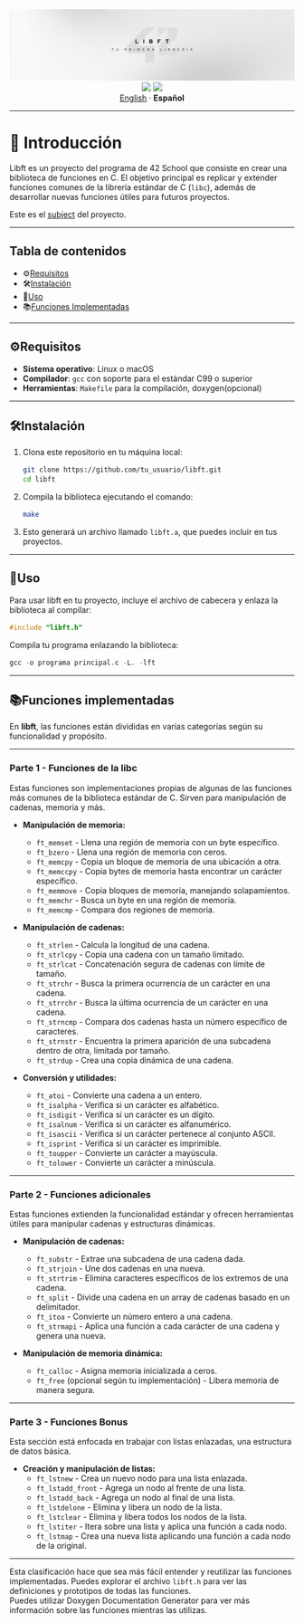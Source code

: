 <div align="center">
  <img src="https://raw.githubusercontent.com/15Galan/42_project-readmes/refs/heads/master/banners/cursus/projects/libft-light.png#gh-light-mode-only" />
  <img src="https://img.shields.io/badge/status-finished-darkgreen" />
  <img src="https://img.shields.io/badge/score-125-darkblue" /><br/> 
   <a href="/README-en.md">English<a> · <b>Español</b>
</div> 

---

# 📖 Introducción
Libft es un proyecto del programa de 42 School que consiste en crear una biblioteca de funciones en C. El objetivo principal es replicar y extender funciones comunes de la librería estándar de C (`libc`), además de desarrollar nuevas funciones útiles para futuros proyectos.

Este es el [subject](Libft_es.subject.pdf) del proyecto.

---

## Tabla de contenidos
- ⚙️[Requisitos](#requisitos)
- 🛠️[Instalación](#instalación)
- 🚀[Uso](#uso)
- 📚[Funciones Implementadas](#funciones-implementadas)

---

## ⚙️Requisitos

- **Sistema operativo**: Linux o macOS
- **Compilador**: `gcc` con soporte para el estándar C99 o superior
- **Herramientas**: `Makefile` para la compilación, doxygen(opcional)

---

## 🛠️Instalación

1. Clona este repositorio en tu máquina local:
   ```bash
   git clone https://github.com/tu_usuario/libft.git
   cd libft
   ```
2. Compila la biblioteca ejecutando el comando:
   ```bash
   make
   ```
3. Esto generará un archivo llamado `libft.a`, que puedes incluir en tus proyectos.

---

## 🚀Uso

Para usar libft en tu proyecto, incluye el archivo de cabecera y enlaza la biblioteca al compilar:
  ```c
  #include "libft.h"
  ```
Compila tu programa enlazando la biblioteca:
  ```c
  gcc -o programa principal.c -L. -lft
  ```

---

## 📚Funciones implementadas

En **libft**, las funciones están divididas en varias categorías según su funcionalidad y propósito.

---

### Parte 1 - Funciones de la libc

Estas funciones son implementaciones propias de algunas de las funciones más comunes de la biblioteca estándar de C. Sirven para manipulación de cadenas, memoria y más.

- **Manipulación de memoria:**
  - `ft_memset` - Llena una región de memoria con un byte específico.
  - `ft_bzero` - Llena una región de memoria con ceros.
  - `ft_memcpy` - Copia un bloque de memoria de una ubicación a otra.
  - `ft_memccpy` - Copia bytes de memoria hasta encontrar un carácter específico.
  - `ft_memmove` - Copia bloques de memoria, manejando solapamientos.
  - `ft_memchr` - Busca un byte en una región de memoria.
  - `ft_memcmp` - Compara dos regiones de memoria.

- **Manipulación de cadenas:**
  - `ft_strlen` - Calcula la longitud de una cadena.
  - `ft_strlcpy` - Copia una cadena con un tamaño limitado.
  - `ft_strlcat` - Concatenación segura de cadenas con límite de tamaño.
  - `ft_strchr` - Busca la primera ocurrencia de un carácter en una cadena.
  - `ft_strrchr` - Busca la última ocurrencia de un carácter en una cadena.
  - `ft_strncmp` - Compara dos cadenas hasta un número específico de caracteres.
  - `ft_strnstr` - Encuentra la primera aparición de una subcadena dentro de otra, limitada por tamaño.
  - `ft_strdup` - Crea una copia dinámica de una cadena.

- **Conversión y utilidades:**
  - `ft_atoi` - Convierte una cadena a un entero.
  - `ft_isalpha` - Verifica si un carácter es alfabético.
  - `ft_isdigit` - Verifica si un carácter es un dígito.
  - `ft_isalnum` - Verifica si un carácter es alfanumérico.
  - `ft_isascii` - Verifica si un carácter pertenece al conjunto ASCII.
  - `ft_isprint` - Verifica si un carácter es imprimible.
  - `ft_toupper` - Convierte un carácter a mayúscula.
  - `ft_tolower` - Convierte un carácter a minúscula.

---

### Parte 2 - Funciones adicionales

Estas funciones extienden la funcionalidad estándar y ofrecen herramientas útiles para manipular cadenas y estructuras dinámicas.

- **Manipulación de cadenas:**
  - `ft_substr` - Extrae una subcadena de una cadena dada.
  - `ft_strjoin` - Une dos cadenas en una nueva.
  - `ft_strtrim` - Elimina caracteres específicos de los extremos de una cadena.
  - `ft_split` - Divide una cadena en un array de cadenas basado en un delimitador.
  - `ft_itoa` - Convierte un número entero a una cadena.
  - `ft_strmapi` - Aplica una función a cada carácter de una cadena y genera una nueva.

- **Manipulación de memoria dinámica:**
  - `ft_calloc` - Asigna memoria inicializada a ceros.
  - `ft_free` (opcional según tu implementación) - Libera memoria de manera segura.

---

### Parte 3 - Funciones Bonus

Esta sección está enfocada en trabajar con listas enlazadas, una estructura de datos básica.

- **Creación y manipulación de listas:**
  - `ft_lstnew` - Crea un nuevo nodo para una lista enlazada.
  - `ft_lstadd_front` - Agrega un nodo al frente de una lista.
  - `ft_lstadd_back` - Agrega un nodo al final de una lista.
  - `ft_lstdelone` - Elimina y libera un nodo de la lista.
  - `ft_lstclear` - Elimina y libera todos los nodos de la lista.
  - `ft_lstiter` - Itera sobre una lista y aplica una función a cada nodo.
  - `ft_lstmap` - Crea una nueva lista aplicando una función a cada nodo de la original.

---

Esta clasificación hace que sea más fácil entender y reutilizar las funciones implementadas. Puedes explorar el archivo `libft.h` para ver las definiciones y prototipos de todas las funciones.  
Puedes utilizar Doxygen Documentation Generator para ver más información sobre las funciones mientras las utilizas.
